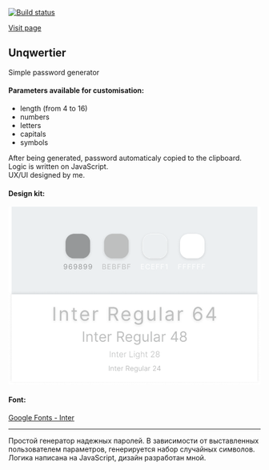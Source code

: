[![Build status](https://ci.appveyor.com/api/projects/status/uy3o5cy0gk011onr?svg=true)](https://ci.appveyor.com/project/kvrdv/unqwertier)

[Visit page](https://kvrdv.github.io/unqwertier/ 'Unqwerty!')

## Unqwertier

Simple password generator

#### Parameters available for customisation:

- length (from 4 to 16)
- numbers
- letters
- capitals
- symbols

After being generated, password automaticaly copied to the clipboard.  
Logic is written on JavaScript.  
UX/UI designed by me.

#### Design kit:

![Design kit](./src/images/design.png)

#### Font:

[Google Fonts - Inter](https://fonts.google.com/specimen/Inter 'Google Fonts - Inter')

---

Простой генератор надежных паролей.
В зависимости от выставленных пользователем параметров, генерируется набор случайных символов.
Логика написана на JavaScript, дизайн разработан мной.
